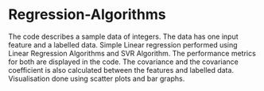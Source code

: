 # Regression-Algorithms
The code describes a sample data of integers. The data has one input feature and a labelled data.
Simple Linear regression performed using Linear Regression Algorithms and SVR Algorithm.
The performance metrics for both are displayed in the code.
The covariance and the covariance coefficient is also calculated between the features and labelled data.
Visualisation done using scatter plots and bar graphs.
